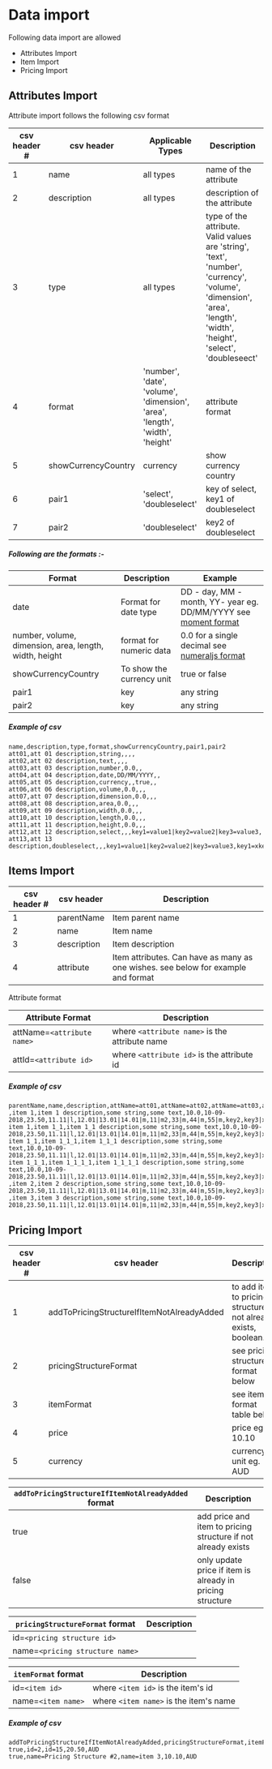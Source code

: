 # Data import 
Following data import are allowed
* Attributes Import
* Item Import
* Pricing Import

## Attributes Import
Attribute import follows the following csv format

|csv header # |csv header| Applicable Types | Description|
|-------------|----------|------------------|------------|
| 1 | name | all types | name of the attribute  |
| 2 | description | all types | description of the attribute |
| 3 | type | all types | type of the attribute. Valid values are 'string', 'text', 'number', 'currency', 'volume', 'dimension', 'area', 'length', 'width', 'height', 'select', 'doubleseect'|
| 4 | format | 'number', 'date', 'volume', 'dimension', 'area', 'length', 'width', 'height' | attribute format |
| 5 | showCurrencyCountry | currency | show currency country|
| 6 | pair1 | 'select', 'doubleselect' | key of select, key1 of doubleselect |
| 7 | pair2 | 'doubleselect' | key2 of doubleselect |

##### Following are the formats :-
|Format| Description | Example |
|------|-------------|---------|
|date  | Format for date type |  DD - day, MM - month, YY- year eg. DD/MM/YYYY see [moment format]() |
|number, volume, dimension, area, length, width, height | format for numeric data |  0.0 for a single decimal see [numeraljs format]() |
|showCurrencyCountry| To show the currency unit | true or false |
|pair1| key | any string |
|pair2| key | any string |

##### Example of csv
```
name,description,type,format,showCurrencyCountry,pair1,pair2
att01,att 01 description,string,,,,
att02,att 02 description,text,,,,
att03,att 03 description,number,0.0,,
att04,att 04 description,date,DD/MM/YYYY,,
att05,att 05 description,currency,,true,,
att06,att 06 description,volume,0.0,,,
att07,att 07 description,dimension,0.0,,,
att08,att 08 description,area,0.0,,,
att09,att 09 description,width,0.0,,,
att10,att 10 description,length,0.0,,,
att11,att 11 description,height,0.0,,,
att12,att 12 description,select,,,key1=value1|key2=value2|key3=value3,
att13,att 13 description,doubleselect,,,key1=value1|key2=value2|key3=value3,key1=xkey11=xvalue11|key1=xkey12=xvalue12|key2=xkey21=xvalue21|key2=xkey22=xvalue22|key3=xkey31=xvalue31|key3=xkey32=xvalue32
```


## Items Import

|csv header # | csv header | Description |
|-------------|------------|-------------|
|1 | parentName| Item parent name |
|2 | name | Item name | 
|3 | description | Item description | 
|4 | attribute | Item attributes. Can have as many as one wishes. see below for example and format |

Attribute format

| Attribute Format | Description |
|------------------|-------------|
| attName=`<attribute name>` | where `<attribute name>` is the attribute name  |
| attId=`<attribute id>` | where `<attribute id>` is the attribute id |



##### Example of csv
```
parentName,name,description,attName=att01,attName=att02,attName=att03,attId=17,attName=att05,attName=att06,attName=att07,attName=att08,attName=att09,attName=att10,attName=att11,attName=att12,attName=att13
,item 1,item 1 description,some string,some text,10.0,10-09-2018,23.50,11.11|l,12.01|13.01|14.01|m,11|m2,33|m,44|m,55|m,key2,key3|xkey31
item 1,item 1_1,item 1_1 description,some string,some text,10.0,10-09-2018,23.50,11.11|l,12.01|13.01|14.01|m,11|m2,33|m,44|m,55|m,key2,key3|xkey31
item 1_1,item 1_1_1,item 1_1_1 description,some string,some text,10.0,10-09-2018,23.50,11.11|l,12.01|13.01|14.01|m,11|m2,33|m,44|m,55|m,key2,key3|xkey31
item 1_1_1,item 1_1_1_1,item 1_1_1_1 description,some string,some text,10.0,10-09-2018,23.50,11.11|l,12.01|13.01|14.01|m,11|m2,33|m,44|m,55|m,key2,key3|xkey31
,item 2,item 2 description,some string,some text,10.0,10-09-2018,23.50,11.11|l,12.01|13.01|14.01|m,11|m2,33|m,44|m,55|m,key2,key3|xkey31
,item 3,item 3 description,some string,some text,10.0,10-09-2018,23.50,11.11|l,12.01|13.01|14.01|m,11|m2,33|m,44|m,55|m,key2,key3|xkey31
```


## Pricing Import

|csv header # | csv header | Description |
|-------------|------------|-------------|
|1 | addToPricingStructureIfItemNotAlreadyAdded| to add item to pricing structure if not already exists, boolean. |
|2 | pricingStructureFormat| see pricing structure format below |
|3 | itemFormat| see item format table below |
|4 | price| price eg. 10.10 |
|5 | currency| currency unit eg. AUD |

|`addToPricingStructureIfItemNotAlreadyAdded` format| Description|
|---------------------------------------------------| ------------|
|true | add price and item to  pricing structure if not already exists |
|false | only update price if item is already in pricing structure |


|`pricingStructureFormat` format| Description |
|------------------------|-------------|
|id=`<pricing structure id>` | |
|name=`<pricing structure name>`| |

|`itemFormat` format | Description |
| ------------------ | ----------- |
|id=`<item id>` | where `<item id>` is the item's id |
|name=`<item name>` | where `<item name>` is the item's name|


##### Example of csv
```
addToPricingStructureIfItemNotAlreadyAdded,pricingStructureFormat,itemFormat,price,country
true,id=2,id=15,20.50,AUD
true,name=Pricing Structure #2,name=item 3,10.10,AUD
```
